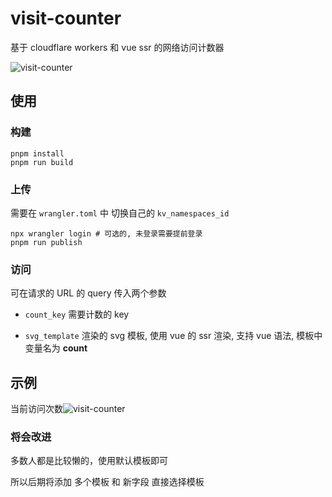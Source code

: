 # visit-counter

基于 cloudflare workers 和 vue ssr 的网络访问计数器

![visit-counter](https://visit-counter.lisonge.workers.dev/?count_key=github.com%2Flisonge%2Fvisit-counter&svg_template=%3Csvg%0A++++++xmlns%3D%22http%3A%2F%2Fwww.w3.org%2F2000%2Fsvg%22%0A++++++%3Awidth%3D%2213+*+%28count+%2B+1+%2B+%27%27%29.length+%2B+5%22%0A++++++height%3D%2216%22%0A++++%3E%0A++++++%3Cg%3E%0A++++++++%3Ctext%0A++++++++++v-for%3D%22n+in+%28count+%2B+%27%27%29.length%22%0A++++++++++%3Akey%3D%22n%22%0A++++++++++style%3D%22font-size%3A+13px%22%0A++++++++++%3Ax%3D%22%0A++++++++++++%28n+-+1%29+*+13+%2B%0A++++++++++++%28%28count+%2B+%27%27%29.length+%3C+%28count+%2B+1+%2B+%27%27%29.length+%3F+13+%3A+0%29+%2B%0A++++++++++++5%0A++++++++++%22%0A++++++++++y%3D%2213%22%0A++++++++%3E%0A++++++++++%7B%7B+%28count+%2B+%22%22%29%5Bn+-+1%5D+%7D%7D%0A++++++++++%3Canimate%0A++++++++++++attributeName%3D%22y%22%0A++++++++++++from%3D%2213%22%0A++++++++++++to%3D%22-4%22%0A++++++++++++%3Abegin%3D%22%28%28count+%2B+%27%27%29.length+-+n%29+*+300+%2B+400+%2B+%27ms%27%22%0A++++++++++++dur%3D%22700ms%22%0A++++++++++++fill%3D%22freeze%22%0A++++++++++++v-if%3D%22%28count+%2B+%27%27%29%5Bn+-+1%5D+%21%3D+%28count+%2B+1+%2B+%27%27%29%5Bn+-+1%5D%22%0A++++++++++%2F%3E%0A++++++++%3C%2Ftext%3E%0A++++++++%3Ctext%0A++++++++++v-for%3D%22n+in+%28count+%2B+1+%2B+%27%27%29.length%22%0A++++++++++%3Akey%3D%22n%22%0A++++++++++style%3D%22font-size%3A+13px%22%0A++++++++++%3Ax%3D%22%28n+-+1%29+*+13+%2B+5%22%0A++++++++++y%3D%2230%22%0A++++++++%3E%0A++++++++++%7B%7B+%28count+%2B+1+%2B+%22%22%29%5Bn+-+1%5D+%7D%7D%0A++++++++++%3Canimate%0A++++++++++++attributeName%3D%22y%22%0A++++++++++++from%3D%2230%22%0A++++++++++++to%3D%2213%22%0A++++++++++++%3Abegin%3D%22%28%28count+%2B+%27%27%29.length+-+n%29+*+300+%2B+500+%2B+%27ms%27%22%0A++++++++++++dur%3D%22700ms%22%0A++++++++++++fill%3D%22freeze%22%0A++++++++++++v-if%3D%22%28count+%2B+%27%27%29%5Bn+-+1%5D+%21%3D+%28count+%2B+1+%2B+%27%27%29%5Bn+-+1%5D%22%0A++++++++++%2F%3E%0A++++++++%3C%2Ftext%3E%0A++++++%3C%2Fg%3E%0A++++%3C%2Fsvg%3E)

## 使用

### 构建

```shell
pnpm install
pnpm run build
```

### 上传

需要在 `wrangler.toml` 中 切换自己的 `kv_namespaces_id`

```shell
npx wrangler login # 可选的, 未登录需要提前登录
pnpm run publish
```

### 访问

可在请求的 URL 的 query 传入两个参数

- `count_key` 需要计数的 key

- `svg_template` 渲染的 svg 模板, 使用 vue 的 ssr 渲染, 支持 vue 语法, 模板中变量名为 **count**

## 示例

当前访问次数![visit-counter](https://visit-counter.lisonge.workers.dev/?count_key=github.com%2Flisonge%2Fvisit-counter&svg_template=%3Csvg%0A++++++xmlns%3D%22http%3A%2F%2Fwww.w3.org%2F2000%2Fsvg%22%0A++++++%3Awidth%3D%2213+*+%28count+%2B+1+%2B+%27%27%29.length+%2B+5%22%0A++++++height%3D%2216%22%0A++++%3E%0A++++++%3Cg%3E%0A++++++++%3Ctext%0A++++++++++v-for%3D%22n+in+%28count+%2B+%27%27%29.length%22%0A++++++++++%3Akey%3D%22n%22%0A++++++++++style%3D%22font-size%3A+13px%22%0A++++++++++%3Ax%3D%22%0A++++++++++++%28n+-+1%29+*+13+%2B%0A++++++++++++%28%28count+%2B+%27%27%29.length+%3C+%28count+%2B+1+%2B+%27%27%29.length+%3F+13+%3A+0%29+%2B%0A++++++++++++5%0A++++++++++%22%0A++++++++++y%3D%2213%22%0A++++++++%3E%0A++++++++++%7B%7B+%28count+%2B+%22%22%29%5Bn+-+1%5D+%7D%7D%0A++++++++++%3Canimate%0A++++++++++++attributeName%3D%22y%22%0A++++++++++++from%3D%2213%22%0A++++++++++++to%3D%22-4%22%0A++++++++++++%3Abegin%3D%22%28%28count+%2B+%27%27%29.length+-+n%29+*+300+%2B+400+%2B+%27ms%27%22%0A++++++++++++dur%3D%22700ms%22%0A++++++++++++fill%3D%22freeze%22%0A++++++++++++v-if%3D%22%28count+%2B+%27%27%29%5Bn+-+1%5D+%21%3D+%28count+%2B+1+%2B+%27%27%29%5Bn+-+1%5D%22%0A++++++++++%2F%3E%0A++++++++%3C%2Ftext%3E%0A++++++++%3Ctext%0A++++++++++v-for%3D%22n+in+%28count+%2B+1+%2B+%27%27%29.length%22%0A++++++++++%3Akey%3D%22n%22%0A++++++++++style%3D%22font-size%3A+13px%22%0A++++++++++%3Ax%3D%22%28n+-+1%29+*+13+%2B+5%22%0A++++++++++y%3D%2230%22%0A++++++++%3E%0A++++++++++%7B%7B+%28count+%2B+1+%2B+%22%22%29%5Bn+-+1%5D+%7D%7D%0A++++++++++%3Canimate%0A++++++++++++attributeName%3D%22y%22%0A++++++++++++from%3D%2230%22%0A++++++++++++to%3D%2213%22%0A++++++++++++%3Abegin%3D%22%28%28count+%2B+%27%27%29.length+-+n%29+*+300+%2B+500+%2B+%27ms%27%22%0A++++++++++++dur%3D%22700ms%22%0A++++++++++++fill%3D%22freeze%22%0A++++++++++++v-if%3D%22%28count+%2B+%27%27%29%5Bn+-+1%5D+%21%3D+%28count+%2B+1+%2B+%27%27%29%5Bn+-+1%5D%22%0A++++++++++%2F%3E%0A++++++++%3C%2Ftext%3E%0A++++++%3C%2Fg%3E%0A++++%3C%2Fsvg%3E)

### 将会改进

多数人都是比较懒的，使用默认模板即可

所以后期将添加 多个模板 和 新字段 直接选择模板
